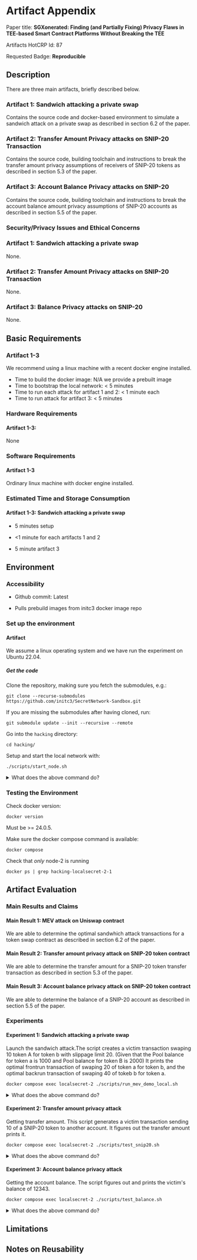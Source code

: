 # Artifact Appendix
Paper title: **SGXonerated: Finding (and Partially Fixing) Privacy Flaws in
TEE-based Smart Contract Platforms Without Breaking the TEE**

Artifacts HotCRP Id: 87

Requested Badge: **Reproducible**
<!-- Requested Badge: Either **Available** or **Reproducible** -->

## Description
<!-- A short description of your artifact and how it links to your paper. -->
There are three main artifacts, briefly described below.

### Artifact 1: Sandwich attacking a private swap
Contains the source code and docker-based environment to simulate a sandwich attack on
a private swap as described in section 6.2 of the paper.

### Artifact 2: Transfer Amount Privacy attacks on SNIP-20 Transaction
Contains the source code, building toolchain and instructions to break the transfer amount privacy
assumptions of receivers of SNIP-20 tokens as described in section 5.3 of the paper.

### Artifact 3: Account Balance Privacy attacks on SNIP-20
Contains the source code, building toolchain and instructions to break the account balance amount privacy
assumptions of SNIP-20 accounts as described in section 5.5 of the paper.

### Security/Privacy Issues and Ethical Concerns
<!--
 If your artifacts hold any risk to the security or privacy of the reviewer's machine, specify them here, e.g., if your artifacts require a specific security mechanism, like the firewall, ASLR, or another thing, to be disabled for its execution.
Also, emphasize if your artifacts contain malware samples, or something similar, to be analyzed.
In addition, you must highlight any ethical concerns regarding your artifacts here.
-->
### Artifact 1: Sandwich attacking a private swap
None.

### Artifact 2: Transfer Amount Privacy attacks on SNIP-20 Transaction
None.

### Artifact 3: Balance Privacy attacks on SNIP-20
None.

## Basic Requirements
<!--
Describe the minimal hardware and software requirements of your artifacts and estimate the compute time and storage required to run the artifacts.
-->
### Artifact 1-3
We recommend using a linux machine with a recent docker engine installed.

* Time to build the docker image: N/A we provide a prebuilt image
* Time to bootstrap the local network: < 5 minutes
* Time to run each attack for artifact 1 and 2: < 1 minute each
* Time to run attack for artifact 3: < 5 minutes

<!-- ### Artifact 4: Tracing attacks on SNIP-20 transfers
An SGX-enabled machine is required.
See [Secret Network Node Setup](https://docs.scrt.network/secret-network-documentation/infrastructure/setting-up-a-node-validator). -->


### Hardware Requirements
<!--
If your artifacts require specific hardware to be executed, mention that here.
Provide instructions on how a reviewer can gain access to that hardware through remote access, buying or renting, or even emulating the hardware.
Make sure to preserve the anonymity of the reviewer at any time.
-->
#### Artifact 1-3: 

None

<!-- #### Artifact 4: Tracing attacks on SNIP-20 transfers
An SGX-enabled machine is required.
See [Secret Network Node Setup](https://docs.scrt.network/secret-network-documentation/infrastructure/setting-up-a-node-validator). -->

### Software Requirements
<!--
Describe the OS and software packages required to evaluate your artifact.
This description is essential if you rely on proprietary software or software that might not be easily accessible for other reasons.
Describe how the reviewer can obtain and install all third-party software, data sets, and models.
-->
#### Artifact 1-3
Ordinary linux machine with docker engine installed.

<!-- #### Artifact 4: Tracing attacks on SNIP-20 transfers
Ordinary linux machine with docker engine installed to build the binaries and an
SGX-enabled machine is required to run a [Secret Network Node](https://docs.scrt.network/secret-network-documentation/infrastructure/setting-up-a-node-validator). -->

### Estimated Time and Storage Consumption
<!--
Provide an estimated value for the time the evaluation will take and the space on the disk it will consume. 
This helps reviewers to schedule the evaluation in their time plan and to see if everything is running as intended.
More specifically, a reviewer, who knows that the evaluation might take 10 hours, does not expect an error if,  after 1 hour, the computer is still calculating things.
-->
#### Artifact 1-3: Sandwich attacking a private swap

* 5 minutes setup

* <1 minute for each artifacts 1 and 2

* 5 minute artifact 3

<!-- #### Artifact 4: Tracing attacks on SNIP-20 transfers -->

<!-- * TODO time and storage consumption for secret network node?? -->

## Environment
<!--
In the following, describe how to access our artifact and all related and necessary data and software components.
Afterward, describe how to set up everything and how to verify that everything is set up correctly.
-->

### Accessibility
<!--
Describe how to access your artifacts via persistent sources.
Valid hosting options are institutional and third-party digital repositories.
Do not use personal web pages.
For repositories that evolve over time (e.g., Git Repositories ), specify a specific commit-id or tag to be evaluated.
In case your repository changes during the evaluation to address the reviewer's feedback, please provide an updated link (or commit-id / tag) in a comment.
-->
* Github commit: Latest

* Pulls prebuild images from initc3 docker image repo

### Set up the environment
<!--
Describe how the reviews should set up the environment for your artifacts, including download and install dependencies and the installation of the artifact itself.
Be as specific as possible here.
If possible, use code segments to simply the workflow, e.g.,

```bash
git clone git@my_awesome_artifact.com/repo
apt install libxxx xxx
```

Describe the expected results where it makes sense to do so.
-->

#### Artifact 
We assume a linux operating system and we have run the experiment on Ubuntu 22.04.

##### Get the code
Clone the repository, making sure you fetch the submodules, e.g.:

```shell
git clone --recurse-submodules https://github.com/initc3/SecretNetwork-Sandbox.git
```

If you are missing the submodules after having cloned, run:

```shell
git submodule update --init --recursive --remote
```


Go into the `hacking` directory:

```shell
cd hacking/
```

Setup and start the local network with:

```shell
./scripts/start_node.sh
```

<details>
<summary>What does the above command do?</summary>

[Full description of start_node.sh](./hacking/scripts/README.md#start_nodesh)

1) Start a validator node (node-1) and a non-validator node (node-2)

2) Store and instantiate Toy Uniswap demo contracts and set up the initial states for the MEV sandwhich attack.
The pool sizes are 1000 for `token_a` and 2000 for `token_b`.
The victim and adversary account in the toy-swap contract each have a balance
of 100 `token_a` and `token_b`.

3) Store and instantiate snip-20 contract and set up the initial states for the SNIP-20 privacy attack demos.
The victim account has a balance of 12343. Two attacker accounts have balance of 10000 each.

4) Shut down node-1 to launch the attack in simulation mode without broadcasting
any transactions to the network.
</details>

### Testing the Environment
<!--
Describe the basic functionality tests to check if the environment is set up correctly.
These tests could be unit tests, training an ML model on very low training data, etc.
If these tests succeed, all required software should be functioning correctly.
Include the expected output for unambiguous outputs of tests.
Use code segments to simplify the workflow, e.g.,
```bash
python envtest.py
```
-->
Check docker version:

```shell
docker version
```

Must be >= 24.0.5.

Make sure the docker compose command is available:

```shell
docker compose
```

Check that *only* node-2 is running 
```shell
docker ps | grep hacking-localsecret-2-1
```


## Artifact Evaluation
<!--
This section includes all the steps required to evaluate your artifact's functionality and validate your paper's key results and claims.
Therefore, highlight your paper's main results and claims in the first subsection. And describe the experiments that support your claims in the subsection after that.
-->

### Main Results and Claims
<!--
List all your paper's main results and claims that are supported by your submitted artifacts.
-->

#### Main Result 1: MEV attack on Uniswap contract
We are able to determine the optimal sandwhich attack transactions for a token swap contract as described in section 6.2 of the paper.  

#### Main Result 2: Transfer amount privacy attack on SNIP-20 token contract
We are able to determine the transfer amount for a SNIP-20 token transfer transaction as described in section 5.3 of the paper.  

#### Main Result 3: Account balance privacy attack on SNIP-20 token contract
We are able to determine the balance of a SNIP-20 account as described in section 5.5 of the paper.

### Experiments
<!--
List each experiment the reviewer has to execute. Describe:
 - How to execute it in detailed steps.
 - What the expected result is.
 - How long it takes and how much space it consumes on disk. (approximately)
 - Which claim and results does it support, and how.
-->

#### Experiment 1: Sandwich attacking a private swap
Launch the sandwich attack.The script creates a victim transaction swaping 10 token A for token b with slippage limit 20. (Given that the Pool balance for token a is 1000 and Pool balance for token B is 2000) It prints the optimal frontrun transaction of swaping 20 of token a for token b, and the optimal backrun transaction of swaping 40 of tokeb b for token a. 


```shell
docker compose exec localsecret-2 ./scripts/run_mev_demo_local.sh
```

<details>
<summary>What does the above command do?</summary>

[Full description of run_mev_demo_local.sh](./hacking/scripts/README.md#run_mev_demo_localsh)


The above command simulates an adversary executing the following steps:

1) Generate a victim swap transaction to swap 10 `token_a` for at least 20 `token_b`.

2) Find a front-run transaction by bisection search that, when executed before the
   victim's transaction, won't fail the victim's transaction. The front-run transaction
   found swaps 20 `token_a` with a slippage limit of 0, resulting in obtaining 40
   `token_b`.

3) After the victim's transaction, the adversary executes a back-run transaction to
   sell the 40 `token_b`, increasing their balance of `token_a` by 1 and maintaining
   their balance of `token_b`.
</details>



#### Experiment 2: Transfer amount privacy attack
Getting transfer amount. This script generates a victim transaction sending 10 of a SNIP-20 token to another account. It figures out the transfer amount prints it.

```shell
docker compose exec localsecret-2 ./scripts/test_snip20.sh
```

<details>
<summary>What does the above command do?</summary>

[Full description of test_snip20.sh](hacking/scripts/README.md#test_snip20sh)

The above command simulates an adversary executing the following steps:

1) Generate a victim transaction to transfer 10 tokens to another account

2) Find a transfer amount by bisection search to figure out the tranfer amount:
   * that sets the victim's balance to 0
   * sends an amount `guess` to the victim's account resulting in the victim's account having a balance of `guess`
   * execute the victim's transaction to see if `guess` was enough to conver the victim's transfer transaction
3) If the `guess` was enough to cover the victim's transfer transaction then `guess` is the transfer amount
</details>

#### Experiment 3: Account balance privacy attack
Getting the account balance. The script figures out and prints the victim's balance of 12343.

```shell
docker compose exec localsecret-2 ./scripts/test_balance.sh
```

<details>
<summary>What does the above command do?</summary>

[Full description of test_balance.sh](./hacking/scripts/README.md#test_balancesh)

The above command simulates an adversary executing the following steps:

1) Execute balance inflation by creating transfers between the attacker's two accounts, reseting the account balance to the original value before the transfer, and repeating this until the balance has the maximum value.

2) Find a transaction by bisection search that transfers `guess` from the attacker's account to the victim's account until it causes an overflow error.

3) The victim's balance is the `2**128-1-guess`

</details>

## Limitations
<!--
Describe which tables and results are not reproducible with the provided artifacts.
Provide an argument why this is not included/possible.
-->

## Notes on Reusability
<!--
First, this section might not apply to your artifacts.
Use it to share information on how your artifact can be used beyond your research paper, e.g., as a general framework.
The overall goal of artifact evaluation is not only to reproduce and verify your research but also to help other researchers to re-use and improve on your artifacts.
Please describe how your artifacts can be adapted to other settings, e.g., more input dimensions, other datasets, and other behavior, through replacing individual modules and functionality or running more iterations of a specific part.
-->
